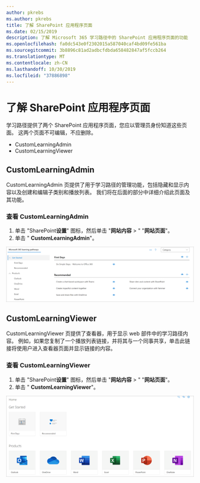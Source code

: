 ```yaml
---
author: pkrebs
ms.author: pkrebs
title: 了解 SharePoint 应用程序页面
ms.date: 02/15/2019
description: 了解 Microsoft 365 学习路径中的 SharePoint 应用程序页面的功能
ms.openlocfilehash: fa0dc543e0f2302015a587040caf4bd09fe561ba
ms.sourcegitcommit: 3b8896c81ad2adbcfdbda658482847af5fccb264
ms.translationtype: MT
ms.contentlocale: zh-CN
ms.lasthandoff: 10/30/2019
ms.locfileid: "37886898"
---
```

# <a name="get-to-know-the-sharepoint-application-pages"></a>了解 SharePoint 应用程序页面

学习路径提供了两个 SharePoint 应用程序页面，您应以管理员身份知道这些页面。 这两个页面不可编辑，不应删除。 

- CustomLearningAdmin
- CustomLearningViewer

## <a name="customlearningadminaspx"></a>CustomLearningAdmin

CustomLearningAdmin 页提供了用于学习路径的管理功能，包括隐藏和显示内容以及创建和编辑子类别和播放列表。 我们将在后面的部分中详细介绍此页面及其功能。

### <a name="view-customlearningadminaspx"></a>查看 CustomLearningAdmin

1. 单击 "SharePoint**设置**" 图标，然后单击 "**网站内容** > " "**网站页面**"。 
2. 单击 " **CustomLearningAdmin**"。 

![cg-adminapppage](media/cg-adminapppage.png)

## <a name="customlearningvieweraspx"></a>CustomLearningViewer
CustomLearningViewer 页提供了查看器，用于显示 web 部件中的学习路径内容。 例如，如果您复制了一个播放列表链接，并将其与一个同事共享，单击此链接将使用户进入查看器页面并显示链接的内容。 

### <a name="view-customlearningvieweraspx"></a>查看 CustomLearningViewer

1. 单击 "SharePoint**设置**" 图标，然后单击 "**网站内容** > " "**网站页面**"。 
2. 单击 " **CustomLearningViewer**"。 

![cg-viewerapppage](media/cg-viewerapppage.png)

